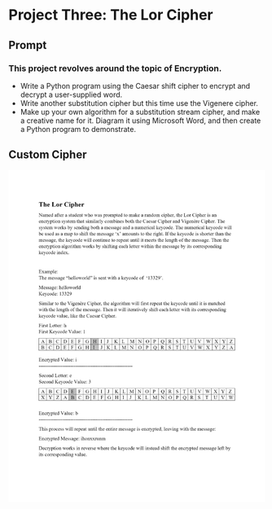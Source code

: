 # Project Three: The Lor Cipher
## Prompt
### This project revolves around the topic of **Encryption**.
- Write a Python program using the Caesar shift cipher to encrypt and decrypt a user-supplied word.  
- Write another substitution cipher but this time use the Vigenere cipher.  
- Make up your own algorithm for a substitution stream cipher, and make a creative name for it.  Diagram it using Microsoft Word, and then create a Python program to demonstrate.
  
## Custom Cipher

![Lor Cipher](readme_img/p3img1.png)
